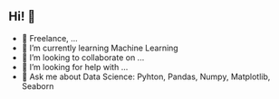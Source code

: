 ## Hi! 👋
<!--
**hiramdsmx/hiramdsmx** is a ✨ _special_ ✨ repository because its `README.md` (this file) appears on your GitHub profile.
-->

- 🔭 Freelance,  ...
- 🌱 I’m currently learning Machine Learning
- 👯 I’m looking to collaborate on ...
- 🤔 I’m looking for help with ...
- 💬 Ask me about Data Science: Pyhton, Pandas, Numpy, Matplotlib, Seaborn   

